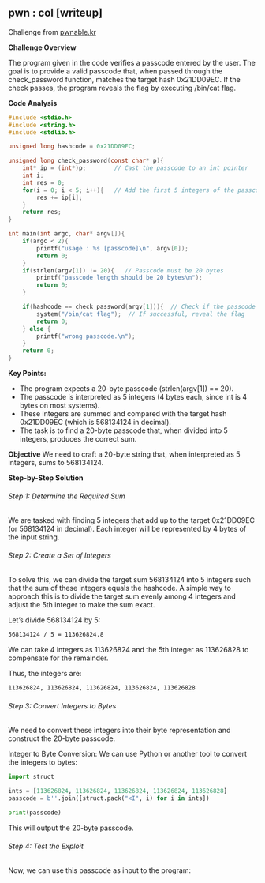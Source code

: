 ## pwn : col [writeup]

Challenge from [pwnable.kr](https://pwnable.kr/)

**Challenge Overview**

The program given in the code verifies a passcode entered by the user. The goal is to provide a valid passcode that, when passed through the check_password function, matches the target hash 0x21DD09EC. If the check passes, the program reveals the flag by executing /bin/cat flag.

**Code Analysis**

```c
#include <stdio.h>
#include <string.h>
#include <stdlib.h>

unsigned long hashcode = 0x21DD09EC;

unsigned long check_password(const char* p){
    int* ip = (int*)p;        // Cast the passcode to an int pointer
    int i;
    int res = 0;
    for(i = 0; i < 5; i++){   // Add the first 5 integers of the passcode
        res += ip[i];
    }
    return res;
}

int main(int argc, char* argv[]){
    if(argc < 2){
        printf("usage : %s [passcode]\n", argv[0]);
        return 0;
    }
    if(strlen(argv[1]) != 20){   // Passcode must be 20 bytes
        printf("passcode length should be 20 bytes\n");
        return 0;
    }

    if(hashcode == check_password(argv[1])){  // Check if the passcode matches the hash
        system("/bin/cat flag");  // If successful, reveal the flag
        return 0;
    } else {
        printf("wrong passcode.\n");
    }
    return 0;
}
```

**Key Points:**
- The program expects a 20-byte passcode (strlen(argv[1]) == 20).
- The passcode is interpreted as 5 integers (4 bytes each, since int is 4 bytes on most systems).
- These integers are summed and compared with the target hash 0x21DD09EC (which is 568134124 in decimal).
- The task is to find a 20-byte passcode that, when divided into 5 integers, produces the correct sum.

**Objective**
We need to craft a 20-byte string that, when interpreted as 5 integers, sums to 568134124.

**Step-by-Step Solution**
###### Step 1: Determine the Required Sum
We are tasked with finding 5 integers that add up to the target 0x21DD09EC (or 568134124 in decimal). Each integer will be represented by 4 bytes of the input string.

###### Step 2: Create a Set of Integers
To solve this, we can divide the target sum 568134124 into 5 integers such that the sum of these integers equals the hashcode. A simple way to approach this is to divide the target sum evenly among 4 integers and adjust the 5th integer to make the sum exact.

Let’s divide 568134124 by 5:

```bash
568134124 / 5 = 113626824.8
```

We can take 4 integers as 113626824 and the 5th integer as 113626828 to compensate for the remainder.

Thus, the integers are:

```bash
113626824, 113626824, 113626824, 113626824, 113626828
```

###### Step 3: Convert Integers to Bytes

We need to convert these integers into their byte representation and construct the 20-byte passcode.

Integer to Byte Conversion:
We can use Python or another tool to convert the integers to bytes:

```python
import struct

ints = [113626824, 113626824, 113626824, 113626824, 113626828]
passcode = b''.join([struct.pack("<I", i) for i in ints])

print(passcode)
```

This will output the 20-byte passcode.

###### Step 4: Test the Exploit
Now, we can use this passcode as input to the program: